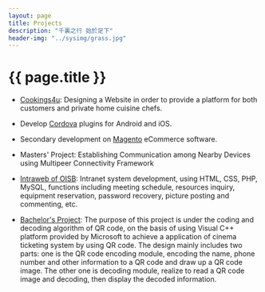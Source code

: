 ```yaml
---
layout: page
title: Projects
description: "千裏之行 始於足下"
header-img: "../sysimg/grass.jpg"
---
```


# {{ page.title }}

+ [Cookings4u][u]: Designing a Website in order to provide a platform for both customers and private home cuisine chefs.

+ Develop [Cordova][c] plugins for Android and iOS.

+ Secondary development on [Magento][m] eCommerce software.

+ Masters' Project: Establishing Communication among Nearby Devices using Multipeer Connectivity Framework

+ [Intraweb of OISB][b]: Intranet system development, using HTML, CSS, PHP, MySQL, functions including meeting schedule, resources inquiry, equipment reservation, password recovery, picture posting and commenting, etc.

+ [Bachelor's Project][q]: The purpose of this project is under the coding and decoding algorithm of QR code, on the basis of using Visual C++ platform provided by Microsoft to achieve a application of cinema ticketing system by using QR code. The design mainly includes two parts: one is the QR code encoding module, encoding the name, phone number and other information to a QR code and draw up a QR code image. The other one is decoding module, realize to read a QR code image and decoding, then display the decoded information.


[c]: https://cordova.apache.org/
[b]: http://oisb-1.med.uottawa.ca/lab/index.php
[q]: https://github.com/ShongSu/QRCode
[m]: https://github.com/hchen1202/Magento
[u]: https://github.com/ShongSu/Cookings4u
